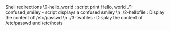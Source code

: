 Shell redirections \0-hello_world : script print Hello, world
./1-confused_smiley - script displays a confused smiley
\n ./2-hellofile : Display the content of /etc/passwd
\n ./3-twofiles : Display the content of /etc/passwd and /etc/hosts
